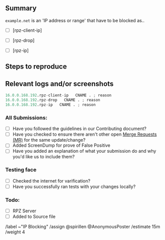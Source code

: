 ## Summary

<!-- Summarize the reason encountered concisely, and keep any domains in 
`back ticks` -->

`example.net` is an 'IP address or range' that have to be blocked as..

- [ ] [rpz-client-ip]<!-- source/ip-network-blocking/rpz-client-ip -->
- [ ] [rpz-drop]<!-- source/ip-network-blocking/rpz-drop -->
- [ ] [rpz-ip]<!-- source/ip-network-blocking/rpz-ip -->


## Steps to reproduce

<!-- How one can reproduce the issue - this is very important -->



## Relevant logs and/or screenshots

<!-- Paste any relevant logs - please use code blocks (```) to format 
console output, logs, and code as it's very hard to read otherwise. -->


```python
16.0.0.168.192.rpz-client-ip   CNAME . ; reason
16.0.0.168.192.rpz-drop   CNAME . ; reason
16.0.0.168.192.rpz-ip   CNAME . ; reason
```

### All Submissions:
- [ ] Have you followed the guidelines in our Contributing document?
- [ ] Have you checked to ensure there aren't other open [Merge Requests (MR)](../../merge_requests) for the same update/change?
- [ ] Added ScreenDump for prove of False Positive
- [ ] Have you added an explanation of what your submission do and why you'd like us to include them?

### Testing face
- [ ] Checked the internet for varification?
- [ ] Have you successfully ran tests with your changes locally?

### Todo:
- [ ] RPZ Server
- [ ] Added to Source file

/label ~"IP Blocking" 
/assign @spirillen @AnonymousPoster
/estimate 15m
/weight 4
